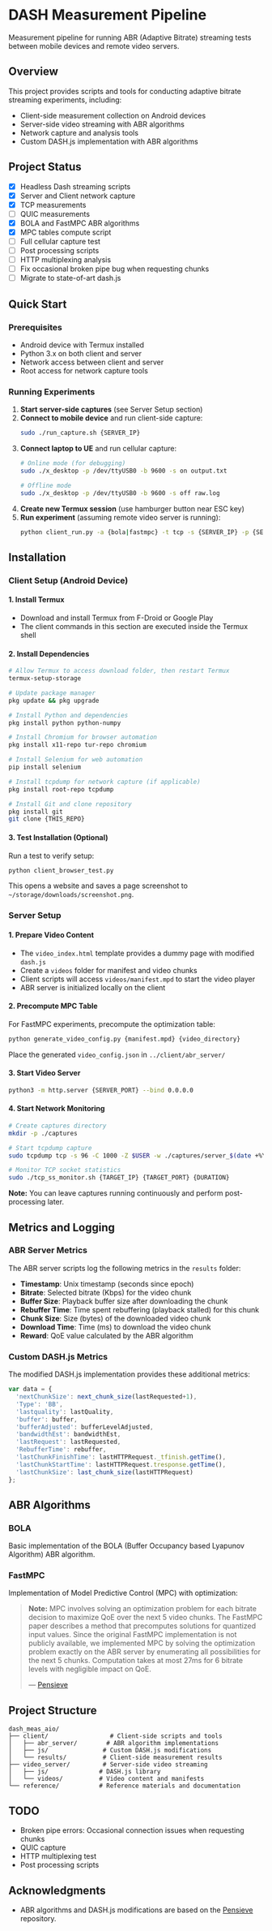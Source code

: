 # DASH Measurement Pipeline

Measurement pipeline for running ABR (Adaptive Bitrate) streaming tests between mobile devices and remote video servers.

## Overview

This project provides scripts and tools for conducting adaptive bitrate streaming experiments, including:
- Client-side measurement collection on Android devices
- Server-side video streaming with ABR algorithms
- Network capture and analysis tools
- Custom DASH.js implementation with ABR algorithms

## Project Status

- [x] Headless Dash streaming scripts
- [x] Server and Client network capture
- [x] TCP measurements
- [ ] QUIC measurements
- [x] BOLA and FastMPC ABR algorithms
- [x] MPC tables compute script
- [ ] Full cellular capture test
- [ ] Post processing scripts
- [ ] HTTP multiplexing analysis
- [ ] Fix occasional broken pipe bug when requesting chunks
- [ ] Migrate to state-of-art dash.js

## Quick Start

### Prerequisites

- Android device with Termux installed
- Python 3.x on both client and server
- Network access between client and server
- Root access for network capture tools

### Running Experiments

1. **Start server-side captures** (see Server Setup section)
2. **Connect to mobile device** and run client-side capture:
   ```bash
   sudo ./run_capture.sh {SERVER_IP}
   ```
3. **Connect laptop to UE** and run cellular capture:
   ```bash
   # Online mode (for debugging)
   sudo ./x_desktop -p /dev/ttyUSB0 -b 9600 -s on output.txt
   
   # Offline mode
   sudo ./x_desktop -p /dev/ttyUSB0 -b 9600 -s off raw.log
   ```
4. **Create new Termux session** (use hamburger button near ESC key)
5. **Run experiment** (assuming remote video server is running):
   ```bash
   python client_run.py -a {bola|fastmpc} -t tcp -s {SERVER_IP} -p {SERVER_PORT} {EXPERIMENT_ID}
   ```

## Installation

### Client Setup (Android Device)

#### 1. Install Termux
- Download and install Termux from F-Droid or Google Play
- The client commands in this section are executed inside the Termux shell

#### 2. Install Dependencies
```bash
# Allow Termux to access download folder, then restart Termux
termux-setup-storage

# Update package manager
pkg update && pkg upgrade

# Install Python and dependencies
pkg install python python-numpy

# Install Chromium for browser automation
pkg install x11-repo tur-repo chromium

# Install Selenium for web automation
pip install selenium

# Install tcpdump for network capture (if applicable)
pkg install root-repo tcpdump

# Install Git and clone repository
pkg install git
git clone {THIS_REPO}
```

#### 3. Test Installation (Optional)
Run a test to verify setup:
```bash
python client_browser_test.py
```
This opens a website and saves a page screenshot to `~/storage/downloads/screenshot.png`.

### Server Setup

#### 1. Prepare Video Content
- The `video_index.html` template provides a dummy page with modified `dash.js`
- Create a `videos` folder for manifest and video chunks
- Client scripts will access `videos/manifest.mpd` to start the video player
- ABR server is initialized locally on the client

#### 2. Precompute MPC Table
For FastMPC experiments, precompute the optimization table:
```bash
python generate_video_config.py {manifest.mpd} {video_directory}
```
Place the generated `video_config.json` in `../client/abr_server/`

#### 3. Start Video Server
```bash
python3 -m http.server {SERVER_PORT} --bind 0.0.0.0
```

#### 4. Start Network Monitoring
```bash
# Create captures directory
mkdir -p ./captures

# Start tcpdump capture
sudo tcpdump tcp -s 96 -C 1000 -Z $USER -w ./captures/server_$(date +%Y%m%d_%H%M%S).pcap

# Monitor TCP socket statistics
sudo ./tcp_ss_monitor.sh {TARGET_IP} {TARGET_PORT} {DURATION}
```

**Note:** You can leave captures running continuously and perform post-processing later.

## Metrics and Logging

### ABR Server Metrics
The ABR server scripts log the following metrics in the `results` folder:

- **Timestamp**: Unix timestamp (seconds since epoch)
- **Bitrate**: Selected bitrate (Kbps) for the video chunk
- **Buffer Size**: Playback buffer size after downloading the chunk
- **Rebuffer Time**: Time spent rebuffering (playback stalled) for this chunk
- **Chunk Size**: Size (bytes) of the downloaded video chunk
- **Download Time**: Time (ms) to download the video chunk
- **Reward**: QoE value calculated by the ABR algorithm

### Custom DASH.js Metrics
The modified DASH.js implementation provides these additional metrics:

```javascript
var data = {
  'nextChunkSize': next_chunk_size(lastRequested+1),
  'Type': 'BB',
  'lastquality': lastQuality,
  'buffer': buffer,
  'bufferAdjusted': bufferLevelAdjusted,
  'bandwidthEst': bandwidthEst,
  'lastRequest': lastRequested,
  'RebufferTime': rebuffer,
  'lastChunkFinishTime': lastHTTPRequest._tfinish.getTime(),
  'lastChunkStartTime': lastHTTPRequest.tresponse.getTime(),
  'lastChunkSize': last_chunk_size(lastHTTPRequest)
};
```

## ABR Algorithms

### BOLA
Basic implementation of the BOLA (Buffer Occupancy based Lyapunov Algorithm) ABR algorithm.

### FastMPC
Implementation of Model Predictive Control (MPC) with optimization:

> **Note:** MPC involves solving an optimization problem for each bitrate decision to maximize QoE over the next 5 video chunks. The FastMPC paper describes a method that precomputes solutions for quantized input values. Since the original FastMPC implementation is not publicly available, we implemented MPC by solving the optimization problem exactly on the ABR server by enumerating all possibilities for the next 5 chunks. Computation takes at most 27ms for 6 bitrate levels with negligible impact on QoE.
> 
> — [Pensieve](http://web.mit.edu/pensieve/)

## Project Structure

```
dash_meas_aio/
├── client/                 # Client-side scripts and tools
│   ├── abr_server/        # ABR algorithm implementations
│   ├── js/               # Custom DASH.js modifications
│   └── results/          # Client-side measurement results
├── video_server/         # Server-side video streaming
│   ├── js/              # DASH.js library
│   └── videos/          # Video content and manifests
└── reference/           # Reference materials and documentation
```

## TODO

- Broken pipe errors: Occasional connection issues when requesting chunks
- QUIC capture
- HTTP multiplexing test
- Post processing scripts

## Acknowledgments

- ABR algorithms and DASH.js modifications are based on the [Pensieve](http://web.mit.edu/pensieve/) repository.